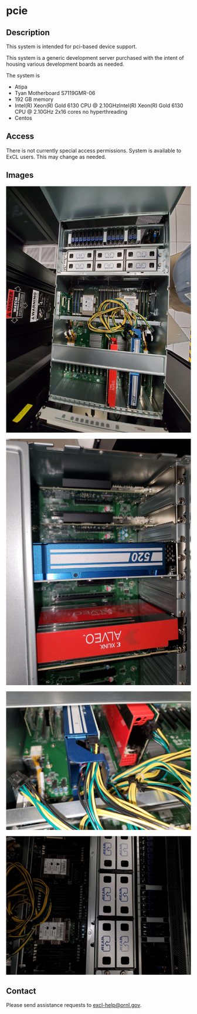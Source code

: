 # pcie

## Description

This system is intended for pci-based device support.

This system is a generic development server purchased with the intent of housing various development boards as needed.

The system is

* Atipa 
* Tyan Motherboard S7119GMR-06
* 192 GB memory
* Intel\(R\) Xeon\(R\) Gold 6130 CPU @ 2.10GHzIntel\(R\) Xeon\(R\) Gold 6130 CPU @ 2.10GHz 2x16 cores no hyperthreading
* Centos

## Access

There is not currently special access permissions. System is available to ExCL users. This may change as needed.

## Images

![system layout](../.gitbook/assets/20190621_151129.jpg)

![pci detail](../.gitbook/assets/20190621_151211.jpg)

![device wiring detail](../.gitbook/assets/20190621_151218.jpg)

![disks/fans/cpu](../.gitbook/assets/20190621_151227.jpg)

## Contact

Please send assistance requests to excl-help@ornl.gov.

